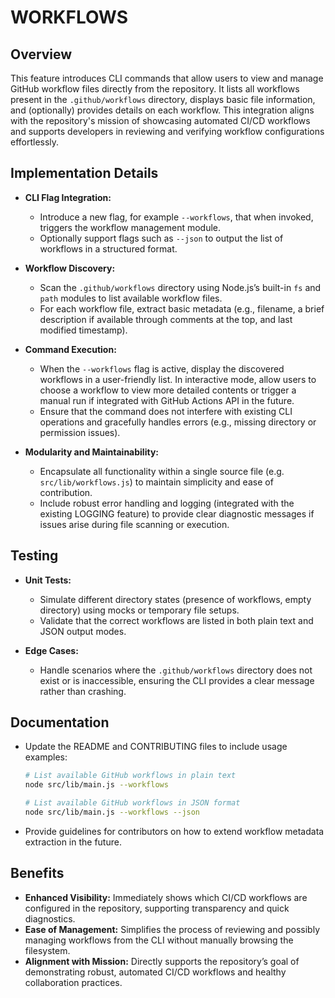 # WORKFLOWS

## Overview
This feature introduces CLI commands that allow users to view and manage GitHub workflow files directly from the repository. It lists all workflows present in the `.github/workflows` directory, displays basic file information, and (optionally) provides details on each workflow. This integration aligns with the repository's mission of showcasing automated CI/CD workflows and supports developers in reviewing and verifying workflow configurations effortlessly.

## Implementation Details
- **CLI Flag Integration:**
  - Introduce a new flag, for example `--workflows`, that when invoked, triggers the workflow management module.
  - Optionally support flags such as `--json` to output the list of workflows in a structured format.

- **Workflow Discovery:**
  - Scan the `.github/workflows` directory using Node.js’s built-in `fs` and `path` modules to list available workflow files.
  - For each workflow file, extract basic metadata (e.g., filename, a brief description if available through comments at the top, and last modified timestamp).

- **Command Execution:**
  - When the `--workflows` flag is active, display the discovered workflows in a user-friendly list. In interactive mode, allow users to choose a workflow to view more detailed contents or trigger a manual run if integrated with GitHub Actions API in the future.
  - Ensure that the command does not interfere with existing CLI operations and gracefully handles errors (e.g., missing directory or permission issues).

- **Modularity and Maintainability:**
  - Encapsulate all functionality within a single source file (e.g. `src/lib/workflows.js`) to maintain simplicity and ease of contribution.
  - Include robust error handling and logging (integrated with the existing LOGGING feature) to provide clear diagnostic messages if issues arise during file scanning or execution.

## Testing
- **Unit Tests:**
  - Simulate different directory states (presence of workflows, empty directory) using mocks or temporary file setups.
  - Validate that the correct workflows are listed in both plain text and JSON output modes.

- **Edge Cases:**
  - Handle scenarios where the `.github/workflows` directory does not exist or is inaccessible, ensuring the CLI provides a clear message rather than crashing.

## Documentation
- Update the README and CONTRIBUTING files to include usage examples:
  ```bash
  # List available GitHub workflows in plain text
  node src/lib/main.js --workflows

  # List available GitHub workflows in JSON format
  node src/lib/main.js --workflows --json
  ```
- Provide guidelines for contributors on how to extend workflow metadata extraction in the future.

## Benefits
- **Enhanced Visibility:** Immediately shows which CI/CD workflows are configured in the repository, supporting transparency and quick diagnostics.
- **Ease of Management:** Simplifies the process of reviewing and possibly managing workflows from the CLI without manually browsing the filesystem.
- **Alignment with Mission:** Directly supports the repository’s goal of demonstrating robust, automated CI/CD workflows and healthy collaboration practices.

